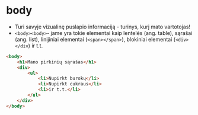 # body

* Turi savyje vizualinę puslapio informaciją - turinys, kurį mato vartotojas!
* `<body><body>`- jame yra tokie elementai kaip lentelės (ang. table), sąrašai (ang. list), linijiniai elementai (`<span></span>`), blokiniai elementai (`<div></div`) ir t.t.

```html
<body>
    <h1>Mano pirkinių sąrašas</h1>
    <div>
        <ul>
            <li>Nupirkt burokų</li>
            <li>Nupirkt cukraus</li>
            <li>ir t.t.</li>
        </ul>
    </div>
</body>
```
